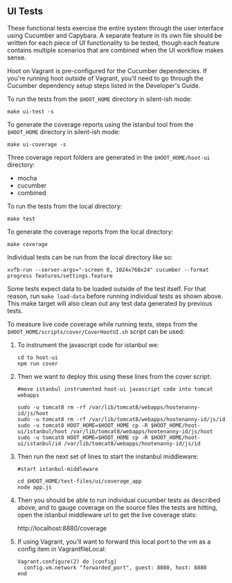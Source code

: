 ## UI Tests

These functional tests exercise the entire system through the user interface using Cucumber and Capybara.  A separate feature in its own file should be written for each piece of UI functionality to be tested, though each feature contains multiple scenarios that are combined when the UI workflow makes sense.

Hoot on Vagrant is pre-configured for the Cucumber dependencies.  If you're running hoot outside of Vagrant, you'll need to go through the Cucumber dependency setup steps listed in the Developer's Guide.

To run the tests from the `$HOOT_HOME` directory in silent-ish mode:

`make ui-test -s`

To generate the coverage reports using the istanbul tool from the `$HOOT_HOME` directory in silent-ish mode:

`make ui-coverage -s`

Three coverage report folders are generated in the `$HOOT_HOME/hoot-ui` directory:

* mocha
* cucumber
* combined


To run the tests from the local directory:

`make test`

To generate the coverage reports from the local directory:

`make coverage`

Individual tests can be run from the local directory like so:

`xvfb-run --server-args="-screen 0, 1024x768x24" cucumber --format progress features/settings.feature`

Some tests expect data to be loaded outside of the test itself.  For that reason, run `make load-data` before running individual tests as shown above.  This make target will also clean out any test data generated by previous tests.

To measure live code coverage while running tests, steps from the `$HOOT_HOME/scripts/cover/CoverHootUI.sh` script can be used:

1. To instrument the javascript code for istanbul we:

    ```
    cd to hoot-ui
    npm run cover
    ```

2. Then we want to deploy this using these lines from the cover script:

    `#move istanbul instrumented hoot-ui javascript code into tomcat webapps`

    ```
    sudo -u tomcat8 rm -rf /var/lib/tomcat8/webapps/hootenanny-id/js/hoot
    sudo -u tomcat8 rm -rf /var/lib/tomcat8/webapps/hootenanny-id/js/id
    sudo -u tomcat8 HOOT_HOME=$HOOT_HOME cp -R $HOOT_HOME/hoot-ui/istanbul/hoot /var/lib/tomcat8/webapps/hootenanny-id/js/hoot
    sudo -u tomcat8 HOOT_HOME=$HOOT_HOME cp -R $HOOT_HOME/hoot-ui/istanbul/id /var/lib/tomcat8/webapps/hootenanny-id/js/id
    ```

3. Then run the next set of lines to start the instanbul middleware:

    `#start istanbul-middleware`

    ```
    cd $HOOT_HOME/test-files/ui/coverage_app
    node app.js
    ```

4. Then you should be able to run individual cucumber tests as described above,
and to gauge coverage on the source files the tests are hitting, open the istanbul middleware url to get the live coverage stats:

    http://localhost:8880/coverage

5. If using Vagrant, you'll want to forward this local port to the vm as a config item in VagrantfileLocal:
    ```
    Vagrant.configure(2) do |config|
      config.vm.network "forwarded_port", guest: 8880, host: 8880
    end
    ```

